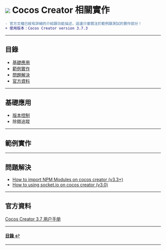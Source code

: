 # ![](https://drive.google.com/uc?id=10INx5_pkhMcYRdx_OO4rXNXxcsvPtBYq) Cocos Creator 相關實作
```diff
- 官方文檔已經有詳細的介紹跟功能描述，這邊只會關注於範例跟測試的實作部分！
+ 使用版本：Cocos Creator version 3.7.3
```

---

<!--ts-->
## 目錄
* [基礎應用](#基礎應用)
* [範例實作](#範例實作)
* [問題解決](#問題解決)
* [官方資料](#官方資料)
<!--te-->

---

## 基礎應用
* [版本控制](https://github.com/RC-Dev-Tech/cocos-folder-struct) <br>
* 除錯追蹤

---

## 範例實作

---

## 問題解決
* [How to import NPM Modules on cocos creator (v3.3+)](https://github.com/RC-Dev-Tech/cocos-note-2023-05-02) <br>
* [How to using socket.io on cocos creator (v3.0)](https://github.com/RC-Dev-Tech/cocos-note-2023-04-26) <br>

---

## 官方資料
[Cocos Creator 3.7 用户手册](https://docs.cocos.com/creator/manual/zh) <br>

---

<!--ts-->
#### [目錄 ↩](#目錄)
<!--te-->

---
